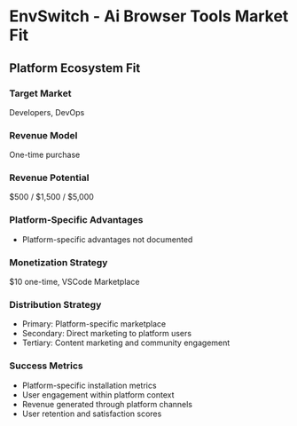 # EnvSwitch - Ai Browser Tools Market Fit

## Platform Ecosystem Fit

### Target Market
Developers, DevOps

### Revenue Model
One-time purchase

### Revenue Potential
$500 / $1,500 / $5,000

### Platform-Specific Advantages
- Platform-specific advantages not documented

### Monetization Strategy
$10 one-time, VSCode Marketplace

### Distribution Strategy
- Primary: Platform-specific marketplace
- Secondary: Direct marketing to platform users
- Tertiary: Content marketing and community engagement

### Success Metrics
- Platform-specific installation metrics
- User engagement within platform context
- Revenue generated through platform channels
- User retention and satisfaction scores
